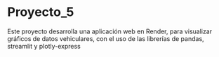 # Proyecto_5
 Este proyecto desarrolla una aplicación web en Render, para visualizar gráficos de datos vehiculares, con el uso de las librerías de pandas, streamlit y plotly-express
